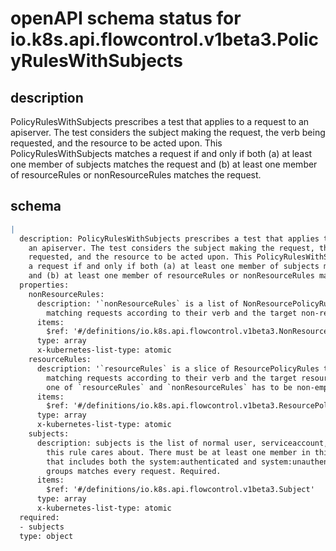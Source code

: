 # openAPI schema status for io.k8s.api.flowcontrol.v1beta3.PolicyRulesWithSubjects

## description

PolicyRulesWithSubjects prescribes a test that applies to a request to an apiserver. The test considers the subject making the request, the verb being requested, and the resource to be acted upon. This PolicyRulesWithSubjects matches a request if and only if both (a) at least one member of subjects matches the request and (b) at least one member of resourceRules or nonResourceRules matches the request.

## schema

```yaml
|
  description: PolicyRulesWithSubjects prescribes a test that applies to a request to
    an apiserver. The test considers the subject making the request, the verb being
    requested, and the resource to be acted upon. This PolicyRulesWithSubjects matches
    a request if and only if both (a) at least one member of subjects matches the request
    and (b) at least one member of resourceRules or nonResourceRules matches the request.
  properties:
    nonResourceRules:
      description: '`nonResourceRules` is a list of NonResourcePolicyRules that identify
        matching requests according to their verb and the target non-resource URL.'
      items:
        $ref: '#/definitions/io.k8s.api.flowcontrol.v1beta3.NonResourcePolicyRule'
      type: array
      x-kubernetes-list-type: atomic
    resourceRules:
      description: '`resourceRules` is a slice of ResourcePolicyRules that identify
        matching requests according to their verb and the target resource. At least
        one of `resourceRules` and `nonResourceRules` has to be non-empty.'
      items:
        $ref: '#/definitions/io.k8s.api.flowcontrol.v1beta3.ResourcePolicyRule'
      type: array
      x-kubernetes-list-type: atomic
    subjects:
      description: subjects is the list of normal user, serviceaccount, or group that
        this rule cares about. There must be at least one member in this slice. A slice
        that includes both the system:authenticated and system:unauthenticated user
        groups matches every request. Required.
      items:
        $ref: '#/definitions/io.k8s.api.flowcontrol.v1beta3.Subject'
      type: array
      x-kubernetes-list-type: atomic
  required:
  - subjects
  type: object

```

